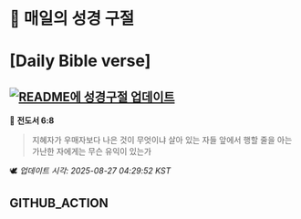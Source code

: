 # 🙏 매일의 성경 구절
# [Daily Bible verse]
## [![README에 성경구절 업데이트](https://github.com/DONGSUKA/first_test/actions/workflows/update-readme-bible.yml/badge.svg)](https://github.com/DONGSUKA/first_test/actions/workflows/update-readme-bible.yml)
<!-- START_BIBLE_VERSE -->
📖 **전도서 6:8**
> 지혜자가 우매자보다 나은 것이 무엇이냐 살아 있는 자들 앞에서 행할 줄을 아는 가난한 자에게는 무슨 유익이 있는가

🕊️ _업데이트 시각: 2025-08-27 04:29:52 KST_
  <!-- END_BIBLE_VERSE -->
## GITHUB_ACTION
